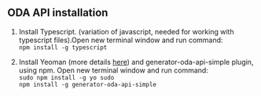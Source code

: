 ## ODA API installation

1. Install Typescript. \(variation of javascript, needed for working with typescript files\).Open new terminal window and run command:<br> `npm install -g typescript`

2. Install Yeoman (more details [here](http://yeoman.io/)) and generator-oda-api-simple plugin, using npm. Open new terminal window and run command: <br> `sudo npm install -g yo sudo`<br> `npm install -g generator-oda-api-simple`



    









